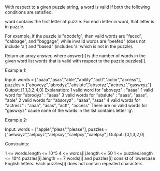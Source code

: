 
With respect to a given puzzle string, a word is valid if both the following
conditions are satisfied:

word contains the first letter of puzzle.
For each letter in word, that letter is in puzzle.

For example, if the puzzle is "abcdefg", then valid words are "faced",
"cabbage", and "baggage", while
invalid words are "beefed" (does not include 'a') and "based" (includes 's'
which is not in the puzzle).



Return an array answer, where answer[i] is the number of words in the given
word list words that is valid with respect to the puzzle puzzles[i].

Example 1:


Input: words = ["aaaa","asas","able","ability","actt","actor","access"],
puzzles = ["aboveyz","abrodyz","abslute","absoryz","actresz","gaswxyz"]
Output: [1,1,3,2,4,0]
Explanation: 
1 valid word for "aboveyz" : "aaaa" 
1 valid word for "abrodyz" : "aaaa"
3 valid words for "abslute" : "aaaa", "asas", "able"
2 valid words for "absoryz" : "aaaa", "asas"
4 valid words for "actresz" : "aaaa", "asas", "actt", "access"
There are no valid words for "gaswxyz" cause none of the words in the list
contains letter 'g'.


Example 2:


Input: words = ["apple","pleas","please"], puzzles =
["aelwxyz","aelpxyz","aelpsxy","saelpxy","xaelpsy"]
Output: [0,1,3,2,0]



Constraints:


1 <= words.length <= 10^5
4 <= words[i].length <= 50
1 <= puzzles.length <= 10^4
puzzles[i].length == 7
words[i] and puzzles[i] consist of lowercase English letters.
Each puzzles[i] does not contain repeated characters.




